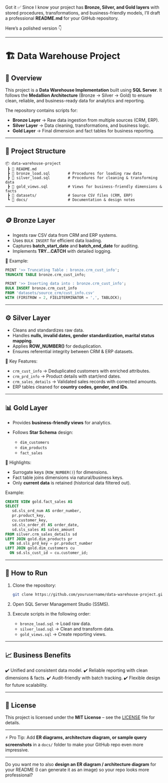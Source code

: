 Got it ✅
Since I know your project has **Bronze, Silver, and Gold layers** with stored procedures, transformations, and business-friendly models, I’ll draft a professional **README.md** for your GitHub repository.

Here’s a polished version 👇

---

# 🏗️ Data Warehouse Project

## 📌 Overview

This project is a **Data Warehouse Implementation** built using **SQL Server**.
It follows the **Medallion Architecture** (Bronze → Silver → Gold) to ensure clean, reliable, and business-ready data for analytics and reporting.

The repository contains scripts for:

* **Bronze Layer** → Raw data ingestion from multiple sources (CRM, ERP).
* **Silver Layer** → Data cleaning, transformations, and business logic.
* **Gold Layer** → Final dimension and fact tables for business reporting.

---

## 📂 Project Structure

```plaintext
📦 data-warehouse-project
 ┣ 📜 README.md
 ┣ 📜 bronze_load.sql        # Procedures for loading raw data
 ┣ 📜 silver_load.sql        # Procedures for cleaning & transforming data
 ┣ 📜 gold_views.sql         # Views for business-friendly dimensions & facts
 ┣ 📂 datasets/              # Source CSV files (CRM, ERP)
 ┗ 📂 docs/                  # Documentation & design notes
```

---

## 🪙 Bronze Layer

* Ingests raw CSV data from CRM and ERP systems.
* Uses `BULK INSERT` for efficient data loading.
* Captures **batch\_start\_date** and **batch\_end\_date** for auditing.
* Implements **TRY...CATCH** with detailed logging.

📌 Example:

```sql
PRINT '>> Truncating Table : bronze.crm_cust_info';
TRUNCATE TABLE bronze.crm_cust_info;

PRINT '>> Inserting data into : bronze.crm_cust_info';
BULK INSERT bronze.crm_cust_info
FROM 'datasets/source_crm/cust_info.csv'
WITH (FIRSTROW = 2, FIELDTERMINATOR = ',', TABLOCK);
```

---

## ⚙️ Silver Layer

* Cleans and standardizes raw data.
* Handles **nulls, invalid dates, gender standardization, marital status mapping**.
* Applies **ROW\_NUMBER()** for deduplication.
* Ensures referential integrity between CRM & ERP datasets.

📌 Key Features:

* `crm_cust_info` → Deduplicated customers with enriched attributes.
* `crm_prd_info` → Product details with start/end dates.
* `crm_sales_details` → Validated sales records with corrected amounts.
* ERP tables cleaned for **country codes, gender, and IDs**.

---

## 📊 Gold Layer

* Provides **business-friendly views** for analytics.
* Follows **Star Schema** design:

  * `dim_customers`
  * `dim_products`
  * `fact_sales`

📌 Highlights:

* Surrogate keys (`ROW_NUMBER()`) for dimensions.
* Fact table joins dimensions via natural/business keys.
* Only **current data** is retained (historical data filtered out).

Example:

```sql
CREATE VIEW gold.fact_sales AS
SELECT 
   sd.sls_ord_num AS order_number,
   pr.product_key,
   cu.customer_key,
   sd.sls_order_dt AS order_date,
   sd.sls_sales AS sales_amount
FROM silver.crm_sales_details sd
LEFT JOIN gold.dim_products pr
  ON sd.sls_prd_key = pr.product_number
LEFT JOIN gold.dim_customers cu
  ON sd.sls_cust_id = cu.customer_id;
```

---

## 🚀 How to Run

1. Clone the repository:

   ```bash
   git clone https://github.com/yourusername/data-warehouse-project.git
   ```
2. Open SQL Server Management Studio (SSMS).
3. Execute scripts in the following order:

   * `bronze_load.sql` → Load raw data.
   * `silver_load.sql` → Clean and transform data.
   * `gold_views.sql` → Create reporting views.

---

## 📈 Business Benefits

✔️ Unified and consistent data model.
✔️ Reliable reporting with clean dimensions & facts.
✔️ Audit-friendly with batch tracking.
✔️ Flexible design for future scalability.

---

## 📜 License

This project is licensed under the **MIT License** – see the [LICENSE](LICENSE) file for details.

---

⚡ Pro Tip: Add **ER diagrams, architecture diagram, or sample query screenshots** in a `docs/` folder to make your GitHub repo even more impressive.

---

Do you want me to also **design an ER diagram / architecture diagram** for your README (I can generate it as an image) so your repo looks more professional?

